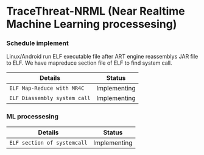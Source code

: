 TraceThreat-NRML (Near Realtime Machine Learning processesing)
==============================================================


### Schedule implement

Linux/Android run ELF executable file after ART engine reassemblys JAR file to ELF.
We have mapreduce section file of ELF to find system call.
 
|        Details                      |  Status       |
|-------------------------------------|---------------|
| `ELF Map-Reduce with MR4C`          |  Implementing |
| `ELF Diassembly system call`        |  Implementing |


### ML processesing

|        Details                      |  Status       |
|-------------------------------------|---------------|
| `ELF section of systemcall`         |  Implementing |
